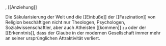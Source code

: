 , [[Anziehung]]

Die Säkularisierung der Welt und die [[Einbuße]] der [[Faszination]] von Religion beschäftigen nicht nur Theologen, Psychologen, Sozialwissenschaftler, aber auch Atheisten [[kommen]] `zu` oder der [[Erkenntnis]], dass der Glaube in der modernen Gesellschaft immer mehr an seiner ursprünglichen Attraktivität verliert. 
